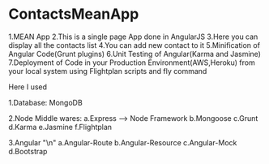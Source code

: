 # ContactsMeanApp

1.MEAN App
2.This is a single page App done in AngularJS
3.Here you can display all the contacts list
4.You can add new contact to it
5.Minification of Angular Code(Grunt plugins)
6.Unit Testing of Angular(Karma and Jasmine)
7.Deployment of Code in your Production Environment(AWS,Heroku) from your local system using Flightplan scripts and fly command

Here I used 

1.Database:
MongoDB

2.Node Middle wares:
a.Express --> Node Framework
b.Mongoose
c.Grunt
d.Karma
e.Jasmine
f.Flightplan


3.Angular "\n" 
a.Angular-Route
b.Angular-Resource
c.Angular-Mock
d.Bootstrap


